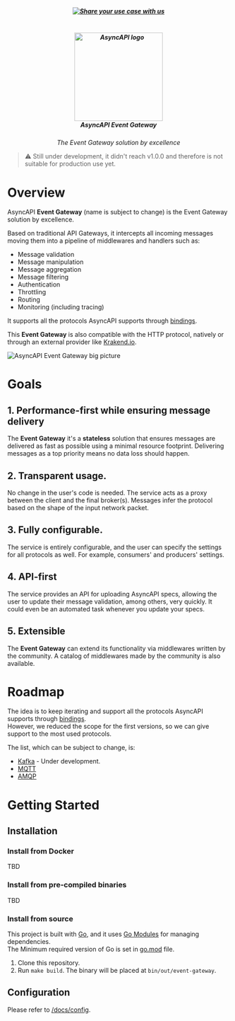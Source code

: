 <h5 align="center">
  <br>
  <a href="https://github.com/asyncapi/event-gateway/issues/new?assignees=&labels=use+case&template=use_case.md&title=%5BUSECASE%5D+">
    <img src="https://dummyimage.com/1000x80/0e9f6f/ffffff.png&text=We+are+looking+for+use+cases!+Please+share+yours+by+clicking+here" alt="Share your use case with us">
  </a>
  <br>
</h5>

<h5 align="center">
  <br>
  <a href="https://www.asyncapi.org"><img src="https://github.com/asyncapi/parser-nodejs/raw/master/assets/logo.png" alt="AsyncAPI logo" width="200"></a>
  <br>
  AsyncAPI Event Gateway
</h5>
<p align="center">
  <em>The Event Gateway solution by excellence</em>
</p>

> :warning: Still under development, it didn't reach v1.0.0 and therefore is not suitable for production use yet.

# Overview  

AsyncAPI **Event Gateway** (name is subject to change) is the Event Gateway solution by excellence.

Based on traditional API Gateways, it intercepts all incoming messages moving them into a pipeline of middlewares and handlers such as:

- Message validation
- Message manipulation
- Message aggregation
- Message filtering
- Authentication
- Throttling
- Routing
- Monitoring (including tracing)

It supports all the protocols AsyncAPI supports through [bindings](https://github.com/asyncapi/bindings).

This **Event Gateway** is also compatible with the HTTP protocol, natively or through an external provider like [Krakend.io](http://krakend.io).

![AsyncAPI Event Gateway big picture](https://user-images.githubusercontent.com/1083296/120669755-07323e00-c490-11eb-8844-a6292b516656.jpg)

# Goals

## 1. Performance-first while ensuring message delivery
The **Event Gateway** it's a **stateless** solution that ensures messages are delivered as fast as possible using a minimal resource footprint.
Delivering messages as a top priority means no data loss should happen.

## 2. Transparent usage.
No change in the user's code is needed. The service acts as a proxy between the client and the final broker(s). 
Messages infer the protocol based on the shape of the input network packet.

## 3. Fully configurable.
The service is entirely configurable, and the user can specify the settings for all protocols as well. For example, consumers' and producers' settings.

## 4. API-first
The service provides an API for uploading AsyncAPI specs, allowing the user to update their message validation, among others, very quickly. 
It could even be an automated task whenever you update your specs.

## 5. Extensible
The **Event Gateway** can extend its functionality via middlewares written by the community.
A catalog of middlewares made by the community is also available.

# Roadmap
The idea is to keep iterating and support all the protocols AsyncAPI supports through [bindings](https://github.com/asyncapi/bindings).  
However, we reduced the scope for the first versions, so we can give support to the most used protocols. 

The list, which can be subject to change, is:

- [Kafka](https://kafka.apache.org) - Under development.
- [MQTT](https://mqtt.org)
- [AMQP](https://www.amqp.org)

# Getting Started

## Installation

### Install from Docker
TBD

### Install from pre-compiled binaries
TBD

### Install from source
This project is built with [Go](https://golang.org/), and it uses [Go Modules](https://golang.org/ref/mod) for managing dependencies.  
The Minimum required version of Go is set in [go.mod](go.mod) file.

1. Clone this repository.
2. Run `make build`. The binary will be placed at `bin/out/event-gateway`.

## Configuration
Please refer to [/docs/config](/docs/config).